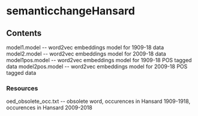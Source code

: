 # semanticchangeHansard

## Contents

model1.model -- word2vec embeddings model for 1909-18 data 
model2.model -- word2vec embeddings model for 2009-18 data 
model1pos.model -- word2vec embeddings model for 1909-18 POS tagged data 
model2pos.model -- word2vec embeddings model for 2009-18 POS tagged data 

### Resources

oed_obsolete_occ.txt -- obsolete word, occurences in Hansard 1909-1918, occurences in Hansard 2009-2018

